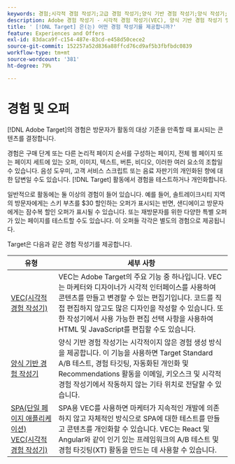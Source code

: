 ```yaml
---
keywords: 경험;시각적 경험 작성기;고급 경험 작성기;양식 기반 경험 작성기;양식 작성기;시각적 작성기;경험 작성기;혼합 컨텐츠;iframe;iframe 버스팅;iframe 버스트;x-frame-options;x 프레임 선택 사항;교차 원본;교차 원본 문제;인증 워크플로
description: Adobe 경험 작성기 - 시각적 경험 작성기(VEC), 양식 기반 경험 작성기 및 단일 페이지 시각적 경험 작성기에 대해 자세히 알아보십시오.
title: ' [!DNL Target] 은(는) 어떤 경험 작성기를 제공합니까?'
feature: Experiences and Offers
exl-id: 83daca9f-c154-487e-83cd-e458d50cece2
source-git-commit: 152257a52d836a88ffcd76cd9af5b3fbfbdc0839
workflow-type: tm+mt
source-wordcount: '381'
ht-degree: 79%

---
```


# 경험 및 오퍼

[!DNL Adobe Target]의 경험은 방문자가 활동의 대상 기준을 만족할 때 표시되는 콘텐츠를 결정합니다.

경험은 구매 단계 또는 다른 논리적 페이지 순서를 구성하는 페이지, 전체 웹 페이지 또는 페이지 세트에 있는 오퍼, 이미지, 텍스트, 버튼, 비디오, 이러한 여러 요소의 조합일 수 있습니다. 음성 도우미, 고객 서비스 스크립트 또는 음료 자판기의 개인화된 향에 대한 답변일 수도 있습니다. [!DNL Target] 활동에서 경험을 테스트하거나 개인화합니다.

일반적으로 활동에는 둘 이상의 경험이 들어 있습니다. 예를 들어, 솔트레이크시티 지역의 방문자에게는 스키 부츠를 $30 할인하는 오퍼가 표시되는 반면, 샌디에이고 방문자에게는 잠수복 할인 오퍼가 표시될 수 있습니다. 또는 재방문자를 위한 다양한 특별 오퍼가 있는 페이지를 테스트할 수도 있습니다. 이 오퍼들 각각은 별도의 경험으로 제공됩니다.

Target은 다음과 같은 경험 작성기를 제공합니다.

| 유형 | 세부 사항 |
| --- | --- |
| [VEC(시각적 경험 작성기)](/help/main/c-experiences/c-visual-experience-composer/visual-experience-composer.md#concept_CF63320EB8924B2F9BDA3C72256DCE50) | VEC는 Adobe Target의 주요 기능 중 하나입니다. VEC는 마케터와 디자이너가 시각적 인터페이스를 사용하여 콘텐츠를 만들고 변경할 수 있는 편집기입니다. 코드를 직접 편집하지 않고도 많은 디자인을 작성할 수 있습니다. 또한 작성기에서 사용 가능한 편집 선택 사항을 사용하여 HTML 및 JavaScript를 편집할 수도 있습니다. |
| [양식 기반 경험 작성기](/help/main/c-experiences/form-experience-composer.md#task_FAC842A6535045B68B4C1AD3E657E56E) | 양식 기반 경험 작성기는 시각적이지 않은 경험 생성 방식을 제공합니다. 이 기능을 사용하면 Target Standard A/B 테스트, 경험 타깃팅, 자동화된 개인화 및 Recommendations 활동을 이메일, 키오스크 및 시각적 경험 작성기에서 작동하지 않는 기타 위치로 전달할 수 있습니다. |
| [SPA(단일 페이지 애플리케이션) VEC(시각적 경험 작성기)](/help/main/c-experiences/spa-visual-experience-composer.md) | SPA용 VEC를 사용하면 마케터가 지속적인 개발에 의존하지 않고 자체적인 방식으로 SPA에 대한 테스트를 만들고 콘텐츠를 개인화할 수 있습니다. VEC는 React 및 Angular와 같이 인기 있는 프레임워크의 A/B 테스트 및 경험 타깃팅(XT) 활동을 만드는 데 사용할 수 있습니다. |
